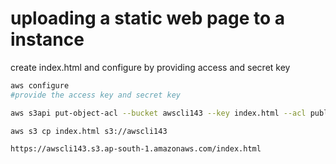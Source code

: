 # uploading a static web page to a instance
create index.html and configure by providing access and secret key
```bash
aws configure
#provide the access key and secret key
```
```bash
aws s3api put-object-acl --bucket awscli143 --key index.html --acl public-read
```
```bash
aws s3 cp index.html s3://awscli143
```
```bash
https://awscli143.s3.ap-south-1.amazonaws.com/index.html
```

